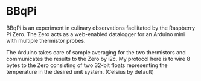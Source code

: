 # BBqPi

BBqPi is an experiment in culinary observations facilitated by the Raspberry Pi Zero.  The Zero acts as a web-enabled datalogger for an Arduino mini with multiple thermistor probes. 

The Arduino takes care of sample averaging for the two thermistors and communicates the results to the Zero by i2c.
My protocol here is to wire 8 bytes to the Zero consisting of two 32-bit floats representing the temperature in the desired unit system. (Celsius by default)

